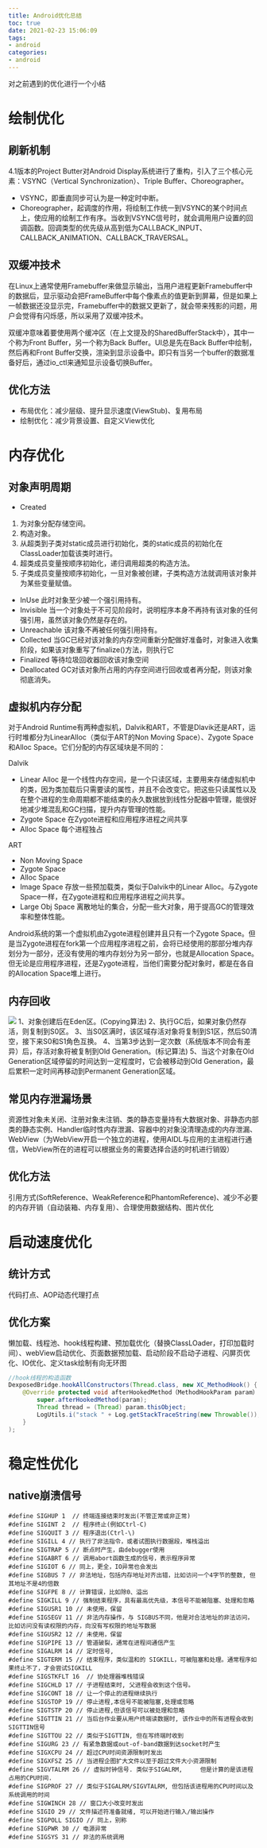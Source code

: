 ```yaml
---
title: Android优化总结
toc: true
date: 2021-02-23 15:06:09
tags:
- android
categories:
- android
---
```

对之前遇到的优化进行一个小结
<!--more-->
# 绘制优化

## 刷新机制
4.1版本的Project Butter对Android Display系统进行了重构，引入了三个核心元素：VSYNC（Vertical Synchronization）、Triple Buffer、Choreographer。
- VSYNC，即垂直同步可认为是一种定时中断。
- Choreographer，起调度的作用，将绘制工作统一到VSYNC的某个时间点上，使应用的绘制工作有序。当收到VSYNC信号时，就会调用用户设置的回调函数。回调类型的优先级从高到低为CALLBACK_INPUT、CALLBACK_ANIMATION、CALLBACK_TRAVERSAL。

## 双缓冲技术
在Linux上通常使用Framebuffer来做显示输出，当用户进程更新Framebuffer中的数据后，显示驱动会把FrameBuffer中每个像素点的值更新到屏幕，但是如果上一帧数据还没显示完，Framebuffer中的数据又更新了，就会带来残影的问题，用户会觉得有闪烁感，所以采用了双缓冲技术。

双缓冲意味着要使用两个缓冲区（在上文提及的SharedBufferStack中），其中一个称为Front Buffer，另一个称为Back Buffer。UI总是先在Back Buffer中绘制，然后再和Front Buffer交换，渲染到显示设备中。即只有当另一个buffer的数据准备好后，通过io_ctl来通知显示设备切换Buffer。

## 优化方法
- 布局优化：减少层级、提升显示速度(ViewStub)、复用布局
- 绘制优化：减少背景设置、自定义View优化

# 内存优化

## 对象声明周期
- Created
1. 为对象分配存储空间。
2. 构造对象。
3. 从超类到子类对static成员进行初始化，类的static成员的初始化在ClassLoader加载该类时进行。
4. 超类成员变量按顺序初始化，递归调用超类的构造方法。
5. 子类成员变量按顺序初始化，一旦对象被创建，子类构造方法就调用该对象并为某些变量赋值。
- InUse 此时对象至少被一个强引用持有。
- Invisible 当一个对象处于不可见阶段时，说明程序本身不再持有该对象的任何强引用，虽然该对象仍然是存在的。
- Unreachable 该对象不再被任何强引用持有。
- Collected 当GC已经对该对象的内存空间重新分配做好准备时，对象进入收集阶段，如果该对象重写了finalize()方法，则执行它
- Finalized 等待垃圾回收器回收该对象空间
- Deallocated GC对该对象所占用的内存空间进行回收或者再分配，则该对象彻底消失。

## 虚拟机内存分配
对于Android Runtime有两种虚拟机，Dalvik和ART，不管是Dlavik还是ART，运行时堆都分为LinearAlloc（类似于ART的Non Moving Space）、Zygote Space和Alloc Space。它们分配的内存区域块是不同的：

Dalvik
- Linear Alloc
是一个线性内存空间，是一个只读区域，主要用来存储虚拟机中的类，因为类加载后只需要读的属性，并且不会改变它。把这些只读属性以及在整个进程的生命周期都不能结束的永久数据放到线性分配器中管理，能很好地减少堆混乱和GC扫描，提升内存管理的性能。
- Zygote Space
在Zygote进程和应用程序进程之间共享
- Alloc Space
每个进程独占

ART
- Non Moving Space
- Zygote Space
- Alloc Space
- Image Space 存放一些预加载类，类似于Dalvik中的Linear Alloc。与Zygote Space一样，在Zygote进程和应用程序进程之间共享。
- Large Obj Space 离散地址的集合，分配一些大对象，用于提高GC的管理效率和整体性能。

Android系统的第一个虚拟机由Zygote进程创建并且只有一个Zygote Space。但是当Zygote进程在fork第一个应用程序进程之前，会将已经使用的那部分堆内存划分为一部分，还没有使用的堆内存划分为另一部分，也就是Allocation Space。但无论是应用程序进程，还是Zygote进程，当他们需要分配对象时，都是在各自的Allocation Space堆上进行。

## 内存回收
![](https://raw.githubusercontent.com/pacoblack/BlogImages/master/optm/optm1.jpg)
1、对象创建后在Eden区。(Copying算法)
2、执行GC后，如果对象仍然存活，则复制到S0区。
3、当S0区满时，该区域存活对象将复制到S1区，然后S0清空，接下来S0和S1角色互换。
4、当第3步达到一定次数（系统版本不同会有差异）后，存活对象将被复制到Old Generation。(标记算法)
5、当这个对象在Old Generation区域停留的时间达到一定程度时，它会被移动到Old Generation，最后累积一定时间再移动到Permanent Generation区域。

## 常见内存泄漏场景
资源性对象未关闭、注册对象未注销、类的静态变量持有大数据对象、非静态内部类的静态实例、Handler临时性内存泄漏、容器中的对象没清理造成的内存泄漏、WebView（为WebView开启一个独立的进程，使用AIDL与应用的主进程进行通信，WebView所在的进程可以根据业务的需要选择合适的时机进行销毁）

## 优化方法
引用方式(SoftReference、WeakReference和PhantomReference)、减少不必要的内存开销（自动装箱、内存复用）、合理使用数据结构、图片优化

# 启动速度优化
## 统计方式
代码打点、AOP动态代理打点

## 优化方案
懒加载、线程池、hook线程构建、预加载优化（替换ClassLOader，打印加载时间）、webView启动优化、页面数据预加载、启动阶段不启动子进程、闪屏页优化、IO优化、定义task绘制有向无环图
```java
//hook线程的构造函数
DexposedBridge.hookAllConstructors(Thread.class, new XC_MethodHook() {
    @Override protected void afterHookedMethod（MethodHookParam param）throws Throwable {                         
        super.afterHookedMethod(param);
        Thread thread = (Thread) param.thisObject;
        LogUtils.i("stack " + Log.getStackTraceString(new Throwable());
    }
);
```

# 稳定性优化
## native崩溃信号

```
#define SIGHUP 1  // 终端连接结束时发出(不管正常或非正常)
#define SIGINT 2  // 程序终止(例如Ctrl-C)
#define SIGQUIT 3 // 程序退出(Ctrl-\)
#define SIGILL 4 // 执行了非法指令，或者试图执行数据段，堆栈溢出
#define SIGTRAP 5 // 断点时产生，由debugger使用
#define SIGABRT 6 // 调用abort函数生成的信号，表示程序异常
#define SIGIOT 6 // 同上，更全，IO异常也会发出
#define SIGBUS 7 // 非法地址，包括内存地址对齐出错，比如访问一个4字节的整数, 但其地址不是4的倍数
#define SIGFPE 8 // 计算错误，比如除0、溢出
#define SIGKILL 9 // 强制结束程序，具有最高优先级，本信号不能被阻塞、处理和忽略
#define SIGUSR1 10 // 未使用，保留
#define SIGSEGV 11 // 非法内存操作，与 SIGBUS不同，他是对合法地址的非法访问，    比如访问没有读权限的内存，向没有写权限的地址写数据
#define SIGUSR2 12 // 未使用，保留
#define SIGPIPE 13 // 管道破裂，通常在进程间通信产生
#define SIGALRM 14 // 定时信号,
#define SIGTERM 15 // 结束程序，类似温和的 SIGKILL，可被阻塞和处理。通常程序如    果终止不了，才会尝试SIGKILL
#define SIGSTKFLT 16  // 协处理器堆栈错误
#define SIGCHLD 17 // 子进程结束时, 父进程会收到这个信号。
#define SIGCONT 18 // 让一个停止的进程继续执行
#define SIGSTOP 19 // 停止进程,本信号不能被阻塞,处理或忽略
#define SIGTSTP 20 // 停止进程,但该信号可以被处理和忽略
#define SIGTTIN 21 // 当后台作业要从用户终端读数据时, 该作业中的所有进程会收到SIGTTIN信号
#define SIGTTOU 22 // 类似于SIGTTIN, 但在写终端时收到
#define SIGURG 23 // 有紧急数据或out-of-band数据到达socket时产生
#define SIGXCPU 24 // 超过CPU时间资源限制时发出
#define SIGXFSZ 25 // 当进程企图扩大文件以至于超过文件大小资源限制
#define SIGVTALRM 26 // 虚拟时钟信号. 类似于SIGALRM,     但是计算的是该进程占用的CPU时间.
#define SIGPROF 27 // 类似于SIGALRM/SIGVTALRM, 但包括该进程用的CPU时间以及系统调用的时间
#define SIGWINCH 28 // 窗口大小改变时发出
#define SIGIO 29 // 文件描述符准备就绪, 可以开始进行输入/输出操作
#define SIGPOLL SIGIO // 同上，别称
#define SIGPWR 30 // 电源异常
#define SIGSYS 31 // 非法的系统调用
```
